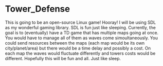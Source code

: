 Tower_Defense
=============
This is going to be an open-source Linux game! Hooray! I will be using SDL as my wonderful gaming library. SDL is fun just like sleeping.
Currently, the goal is to (eventually) have a TD game that has multiple maps going at once. You would have to manage all of them as waves come simoultaneously. You could send resources between the maps (each map would be its own city/planet/area) but there would be a time delay and possibly a cost. On each map the waves would fluctuate differently and towers costs would be different. Hopefully this will be fun and all. Just like sleep.

